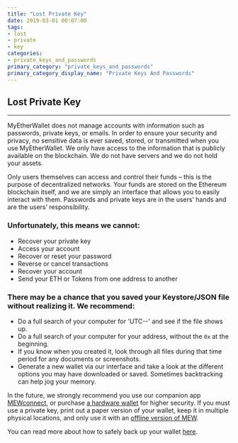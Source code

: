 ```yaml
---
title: "Lost Private Key"
date: 2019-03-01 00:07:00
tags:
- lost
- private
- key
categories:
- private_keys_and_passwords
primary_category: "private_keys_and_passwords"
primary_category_display_name: "Private Keys And Passwords"
---
```


## Lost Private Key
***
 
MyEtherWallet does not manage accounts with information such as passwords, private keys, or emails. In order to ensure your security and privacy, no sensitive data is ever saved, stored, or transmitted when you use MyEtherWallet. We only have access to the information that is publicly available on the blockchain. We do not have servers and we do not hold your assets.
 
Only users themselves can access and control their funds – this is the purpose of decentralized networks. Your funds are stored on the Ethereum blockchain itself, and we are simply an interface that allows you to easily interact with them. Passwords and private keys are in the users’ hands and are the users’ responsibility.
 
### Unfortunately, this means we cannot:
* Recover your private key
* Access your account
* Recover or reset your password
* Reverse or cancel transactions
* Recover your account
* Send your ETH or Tokens from one address to another

### There may be a chance that you saved your Keystore/JSON file without realizing it. We recommend:
* Do a full search of your computer for 'UTC--' and see if the file shows up.
* Do a full search of your computer for your address, without the `0x` at the beginning.
* If you know when you created it, look through all files during that time period for any documents or screenshots.
* Generate a new wallet via our interface and take a look at the different options you may have downloaded or saved. Sometimes backtracking can help jog your memory.

In the future, we strongly recommend you use our companion app [MEWconnect](), or purchase [a hardware wallet]() for higher security. If you must use a private key, print out a paper version of your wallet, keep it in multiple physical locations, and only use it with an [offline version of MEW](). 
 
You can read more about how to safely back up your wallet [here]().
